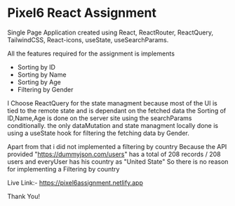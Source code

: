 # Pixel6 React Assignment

Single Page Application created using React, ReactRouter, ReactQuery, TailwindCSS, React-icons, useState, useSearchParams.

All the features required for the assignment is implements 
- Sorting by ID
- Sorting by Name
- Sorting by Age
- Filtering by Gender


I Choose ReactQuery for the state managment because most of the UI is tied to the remote state and is dependant on the fetched data 
the Sorting of ID,Name,Age is done on the server site using the searchParams conditionally. the only dataMutation and state managment locally done
is using a useState hook for filtering the fetching data by Gender.    

Apart from that i did not implemented a filtering by country Because the API provided "https://dummyjson.com/users" has a total of 208 records / 208 users and everyUser has his country as "United State" So there is no reason for implementing a
Filtering by country

Live Link:- https://pixel6assignment.netlify.app 

Thank You!
